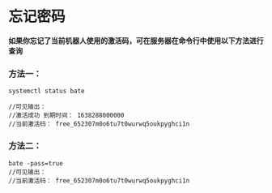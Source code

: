 # 忘记密码

**如果你忘记了当前机器人使用的激活码，可在服务器在命令行中使用以下方法进行查询**

### 方法一：

```
systemctl status bate
```

```
//可见输出：
//激活成功 到期时间： 1638288000000
//当前激活码： free_652307m0o6tu7t0wurwq5oukpyghci1n
```

### 方法二：

```
bate -pass=true
//可见输出：
//当前激活码： free_652307m0o6tu7t0wurwq5oukpyghci1n
```
